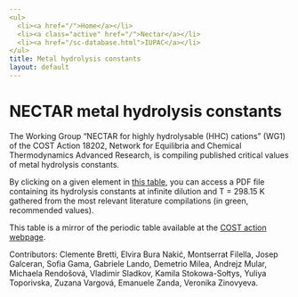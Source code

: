 ```yaml
---
<ul>
  <li><a href="/">Home</a></li>
  <li><a class="active" href="/">Nectar</a></li>
  <li><a href="/sc-database.html">IUPAC</a></li>
</ul>
title: Metal hydrolysis constants
layout: default
---
```


# NECTAR metal hydrolysis constants

The Working Group “NECTAR for highly hydrolysable (HHC) cations” (WG1) of the COST Action 18202, Network for Equilibria and Chemical Thermodynamics Advanced Research, is compiling published critical values of metal hydrolysis constants.

By clicking on a given element in [this table](/table.html), you can access a PDF file containing its hydrolysis constants at infinite dilution and T = 298.15 K gathered from the most relevant literature compilations (in green, recommended values).

This table is a mirror of the periodic table available at the <a href="https://www.cost-nectar.eu/pages/wg1_period.html" target="_blank" rel="noopener">COST action webpage</a>.

Contributors: Clemente Bretti, Elvira Bura Nakić, Montserrat Filella, Josep Galceran, Sofia Gama, Gabriele Lando, Demetrio Milea, Andrejz Mular, Michaela Rendošová, Vladimir Sladkov, Kamila Stokowa-Sołtys, Yuliya Toporivska, Zuzana Vargová, Emanuele Zanda, Veronika Zinovyeva.

